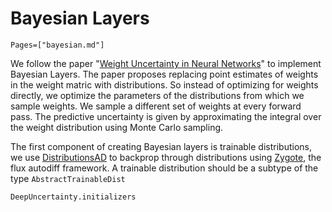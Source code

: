 # Bayesian Layers 

```@index
Pages=["bayesian.md"]
```

We follow the paper "[Weight Uncertainty in Neural Networks](https://arxiv.org/abs/1505.05424)" to implement Bayesian Layers. The paper proposes replacing point estimates of weights in the weight matric with distributions. So instead of optimizing for weights directly, we optimize the parameters of the distributions from which we sample weights. We sample a different set of weights at every forward pass. The predictive uncertainty is given by approximating the integral over the weight distribution using Monte Carlo sampling. 

The first component of creating Bayesian layers is trainable distributions, we use [DistributionsAD](https://github.com/TuringLang/DistributionsAD.jl) to backprop through distributions using [Zygote](https://github.com/FluxML/Zygote.jl), the flux autodiff framework. 
A trainable distribution should be a subtype of the type ```AbstractTrainableDist```

```@docs
DeepUncertainty.initializers
```